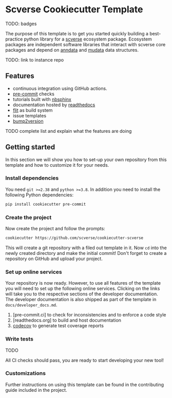 # Scverse Cookiecutter Template

TODO: badges

The purpose of this template is to get you started quickly building a best-practice python library for a [scverse][] ecosystem package.
Ecosystem packages are independent software libraries that interact with scverse core packages and depend on [anndata][] and [mudata][] data structures.

TODO: link to instance repo

## Features

-   continuous integration using GitHub actions.
-   [pre-commit][] checks
-   tutorials built with [nbsphinx][]
-   documentation hosted by [readthedocs][]
-   [flit][] as build system
-   issue templates
-   [bump2version][]

TODO complete list and explain what the features are doing

## Getting started

In this section we will show you how to set-up your own repository from this template
and how to customize it for your needs.

### Install dependencies

You need `git >=2.38` and `python >=3.8`. In addition you need to install the following Python dependencies:

```bash
pip install cookiecutter pre-commit
```

### Create the project

Now create the project and follow the prompts:

```bash
cookiecutter https://github.com/scverse/cookiecutter-scverse
```

This will create a git repository with a filed out template in it.
Now `cd` into the newly created directory and make the initial commit!
Don't forget to create a repository on GitHub and upload your project.

### Set up online services

Your repository is now ready. However, to use all features of the template you will need to set up the following
online services. Clicking on the links will take you to the respective sections of the developer documentation.
The developer documentation is also shipped as part of the template in `docs/developer_docs.md`.

1.  [pre-commit.ci] to check for inconsistencies and to enforce a code style
2.  [readthedocs.org] to build and host documentation
3.  [codecov] to generate test coverage reports

### Write tests

TODO

All CI checks should pass, you are ready to start developing your new tool!

### Customizations

Further instructions on using this template can be found in the contributing guide included in the project.

<!-- links -->

[flit]: https://flit.pypa.io/en/latest/
[readthedocs]: https://readthedocs.org/
[nbsphinx]: https://github.com/spatialaudio/nbsphinx
[pre-commit]: https://pre-commit.com/
[bump2version]: https://github.com/c4urself/bump2version/
[scverse]: https://scverse.org/
[anndata]: https://anndata.readthedocs.io/en/latest/
[mudata]: https://muon.readthedocs.io/en/latest/notebooks/quickstart_mudata.html
[codecov]: https://about.codecov.io/
